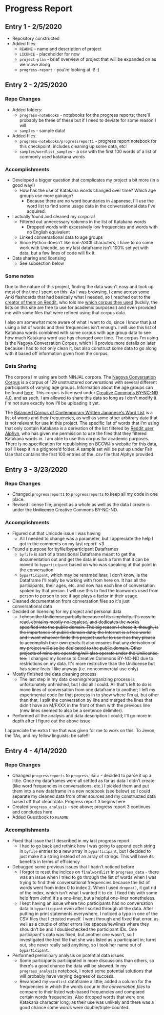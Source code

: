 # Progress Report
## Entry 1 - 2/5/2020
- Repository constructed
- Added files:
	- `README` - name and description of project
	- `LICENCE` - placeholder for now
	- `project-plan` - brief overview of project that will be expanded on as we move along
	- `progress-report` - you're looking at it! :)

## Entry 2 - 2/25/2020
### Repo Changes 
- Added folders:
	- `progress-notebooks` - notebooks for the progress reports; there'll probably be three of these but if I need to deviate for some reason I will
	- `samples` - sample data!
- Added files:
	- `progress-notebooks/progressreport1` - progress report notebook for this checkpoint; includes cleaning up some data, etc!
	- `samples/wordlist_samples` - a csv with the first 100 words of a list of commonly used katakana words

### Accomplishments
- Developed a bigger question that complicates my project a bit more (in a good way!)
	- How has the use of Katakana words changed over time? Which age groups use more gairaigo?
		- Because there are no word boundaries in Japanese, I'll use the word list to find some usage data in the conversational data I've acquired. 
- I actually found and cleaned my corpora! 
	- Filtered out unnecessary columns in the list of Katakana words 
		- Dropped words with excessively low frequencies and words with no English equivalent
	- Linked conversational data to age groups
	- Since Python doesn't like non-ASCII characters, I have to do some work with Unicode, so my last dataframe isn't 100% set yet with data, but a few lines of code will fix it. 
- Data sharing and licensing 
	- See subsection below
  
### Some notes 
Due to the nature of this project, finding the data wasn't easy and took up most of the time I spent on this. As I was browsing, I came across some Anki flashcards that had basically what I needed, so I reached out to the [creator of them on Reddit](https://www.reddit.com/user/Alphyn), who told me [which corpus they used](https://pj.ninjal.ac.jp/corpus_center/bccwj/en/freq-list.html) (luckily, the lists on this site are free to use for academic purposes!) and even provided me with some files that were refined using that corpus data. 
  
I also am somewhat more aware of what I want to do, since I know that just using a list of words and their frequencies isn't enough. I will use this list of Katakana words combined with some corpus with age group data to see how much Katakana word use has changed over time. The corpus I'm using is the Nagoya Conversation Corpus, which I'll provide more details on later because I had to not only clean it, but also construct some data to go along with it based off information given from the corpus.  

### Data Sharing
The corpora I'm using are both NINJAL corpora. 
  The [Nagoya Conversation Corpus](https://mmsrv.ninjal.ac.jp/nucc/) is a corpus of 129 unstructured conversations with several different participants of varying age groups. Information about the age groups can be found [here](https://mmsrv.ninjal.ac.jp/nucc/nucc_conversant.html). This corpus is licensed under [Creative Commons BY-NC-ND 4.0](https://creativecommons.org/licenses/by-nc-nd/4.0/deed.ja), and as such, I am allowed to share this data so long as I don't modify it. I'm not sure exactly how I'll be uploading it yet. 
  
  The [Balanced Corpus of Contemporary Written Japanese's Word List](https://pj.ninjal.ac.jp/corpus_center/bccwj/en/freq-list.html) is a list of words and their frequencies, as well as some other arbitrary data that is not relevant for use in this project. The specific list of words that I'm using that only contain Katakana is a derivation of the list filtered by [Reddit user Alphyn](https://www.reddit.com/user/Alphyn), who has given me permission to use the files that they filtered Katakana words in. I am able to use this corpus for academic purposes. There is no specification for republishing on BCCWJ's website for this data, so I'll keep it in a gitignore'd folder. A sample set will be put up under Fair Use that contains the first 100 entries of the .csv file that Alphyn provided. 

## Entry 3 - 3/23/2020
### Repo Changes
- Changed `progressreport1` to `progressreports` to keep all my code in one place. 
- Revised license file; project as a whole as well as the data I create is under the <s>Unilicense</s> Creative Commons BY-NC-ND.  
### Accomplishments
- Figured out that Unicode issue I was having
	- All I needed to change was a parameter, but I appreciate the help I got in the comments on my last report! <3
- Found a purpose for byfile/byparticipant Dataframes
	- `byfile` is sort of a transitional Dataframe meant to get the documentation out and get the data in such a form that it can be moved to `byparticipant` based on who was speaking at that point in the conversation. 
	- `byparticipant`, which may be renamed later, I don't know, is the Dataframe I'll really be working with from here on. It has all the participants, their ages, etc. and now has each line of conversation spoken by that person. I will use this to find the loanwords used from person to person to see if age plays a factor in their usage. 
- Cleaned documentation from conversation files so it's just conversational data
- Decided on licensing for my project and personal data
	- <s>I chose the Unilicense partially because of its simplicity. It's easy to read, contains mostly no legalese, and dedicates the works specified into the public domain. The big reason I chose it, though, is the importance of public domain data; the Internet is a free world and I want whoever finds this project useful to use it as they please to accomplish their own goals. It also ensures that any derivation of my project will also be dedicated to the public domain. Other projects of mine are operating/will also operate under the Unilicense, too.</s> I changed my license to Creative Commons BY-NC-ND due to restrictions on my data. It's more restrictive than the Unilicense but has some feats I like anyway (i.e. noncommercial use only)
- Mostly finished the data cleaning process
	- The last step in my data cleaning/reorganizing process is unfortunately unfinished, but I did all I could. All that's left to do is move lines of conversation from one dataframe to another; I left my experimental code for that process in to show where I'm at, but other than that, I split the conversation by line and merged the lines that didn't have an M/FXXX in the front of them with the previous line (new lines seemed to also be a sentence delimiter). 
- Performed all the analysis and data description I could; I'll go more in depth after I figure out the above issue. 
  
  
I appreciate the extra time that was given for me to work on this. To Jevon, the TAs, and my fellow linguists: be safe!!!
  
    
## Entry 4 - 4/14/2020
### Repo Changes
- Changed `progressreports` to `progress_data` - decided to parse it up a little. Once my dataframes were all settled as far as data I didn't create (like word frequencies in conversations, etc.) I pickled them and put them into a new dataframe in a new notebook (see below) so I could separate my cleaned data from other sources and my constructed data based off that clean data. Progress report 3 begins here
- Created `progress_analysis` - see above; progress report 3 continues and concludes here
- Added Guestbook to `README`
### Accomplishments
- Fixed that issue that I described in my last progress report
	- I had to go back and rethink how I was going to append each string in `byfile` entries to a new array in `byparticipant`, but I decided to just make it a string instead of an array of strings. This will have its benefits in terms of efficiency 
- Debugged some previous issues that I hadn't noticed before
	- I forgot to reset the indices on `finalwordlist` in `progress_data` - there was an issue when I tried to go through the list of words when I was trying to find their conversational frequencies because the list of words went from index 0 to index 2. When I used `dropna()`, it got rid of the index, which isn't what I wanted it to do. I fixed this with some help from John! It's a one-liner, but a helpful one-liner nonetheless. 
	- I kept having an issue where two participants had no conversation data in `byparticipant` even after I sorted through all the data. After putting in print statements everywhere, I noticed a typo in one of the CSV files that I created myself. I went through and fixed that error, as well as a couple of other errors like spaces/newlines where they shouldn't be and I doublechecked the participant IDs. One participant's data was fixed, but another one wasn't, so I investigated the text file that she was listed as a participant in; turns out, she never really said anything, so I took her name out of `byparticipant`. 
- Performed preliminary analysis on potential data issues
	- Some participants participated in more discussions than others, so there's a good chance the data will be skewed. In my `progress_analysis` notebook, I noted some potential solutions that will probably have varying degrees of success. 
	- Revamped my `wordlist` dataframe a little; added a column for the frequencies in which the words occur *in the conversation files* to compare to their listed web-based frequencies and compared certain words frequencies. Also dropped words that were one Katakana character long, as their use was unlikely and there was a good chance some words were double/triple-counted. 
